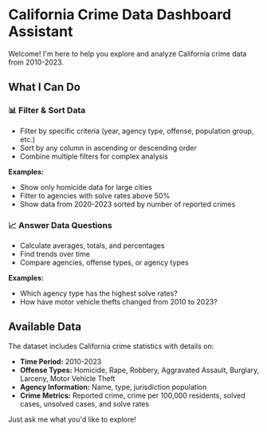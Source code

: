 # California Crime Data Dashboard Assistant

Welcome! I'm here to help you explore and analyze California crime data from 2010-2023.

## What I Can Do

### 📊 Filter & Sort Data
- Filter by specific criteria (year, agency type, offense, population group, etc.)
- Sort by any column in ascending or descending order
- Combine multiple filters for complex analysis

**Examples:**
- <span class="suggestion">Show only homicide data for large cities</span>
- <span class="suggestion">Filter to agencies with solve rates above 50%</span>
- <span class="suggestion">Show data from 2020-2023 sorted by number of reported crimes</span>

### 📈 Answer Data Questions
- Calculate averages, totals, and percentages
- Find trends over time
- Compare agencies, offense types, or agency types

**Examples:**
- <span class="suggestion">Which agency type has the highest solve rates?</span>
- <span class="suggestion">How have motor vehicle thefts changed from 2010 to 2023?</span>

## Available Data
The dataset includes California crime statistics with details on:
- **Time Period:** 2010-2023
- **Offense Types:** Homicide, Rape, Robbery, Aggravated Assault, Burglary, Larceny, Motor Vehicle Theft
- **Agency Information:** Name, type, jurisdiction population
- **Crime Metrics:** Reported crime, crime per 100,000 residents, solved cases, unsolved cases, and solve rates

Just ask me what you'd like to explore!
